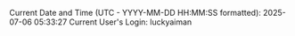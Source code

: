Current Date and Time (UTC - YYYY-MM-DD HH:MM:SS formatted): 2025-07-06 05:33:27
Current User's Login: luckyaiman
